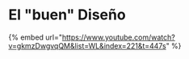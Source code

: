 # El "buen" Diseño

{% embed url="https://www.youtube.com/watch?v=gkmzDwgvqQM&list=WL&index=221&t=447s" %}
